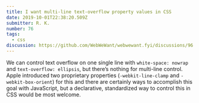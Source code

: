```yaml
---
title: I want multi-line text-overflow property values in CSS
date: 2019-10-01T22:38:20.509Z
submitter: R. K.
number: 76
tags:
  - css
discussion: https://github.com/WebWeWant/webwewant.fyi/discussions/96
---
```

We can control text overflow on one single line with `white-space: nowrap` and `text-overflow: ellipsis`, but there’s nothing for multi-line control. Apple introduced two proprietary properties (`-webkit-line-clamp` and `-webkit-box-orient`) for this and there are certainly ways to accomplish this goal with JavaScript, but a declarative, standardized way to control this in CSS would be most welcome.
